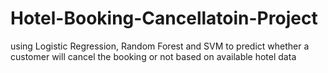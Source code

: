 # Hotel-Booking-Cancellatoin-Project
using Logistic Regression, Random Forest and SVM to predict whether a customer will cancel the booking or not based on available hotel data 
